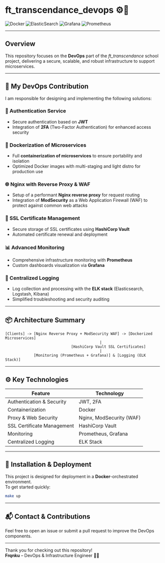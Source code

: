 
# ft_transcendance_devops ⚙️🚀

![Docker](https://img.shields.io/badge/docker-%230db7ed.svg?style=for-the-badge&logo=docker&logoColor=white)
![ElasticSearch](https://img.shields.io/badge/-ElasticSearch-005571?style=for-the-badge&logo=elasticsearch)
![Grafana](https://img.shields.io/badge/grafana-%23F46800.svg?style=for-the-badge&logo=grafana&logoColor=white)
![Prometheus](https://img.shields.io/badge/Prometheus-E6522C?style=for-the-badge&logo=Prometheus&logoColor=white)

---

## Overview

This repository focuses on the **DevOps** part of the *ft_transcendance* school project, delivering a secure, scalable, and robust infrastructure to support microservices.

---

## 🚀 My DevOps Contribution

I am responsible for designing and implementing the following solutions:

### 🔐 Authentication Service  
- Secure authentication based on **JWT**  
- Integration of **2FA** (Two-Factor Authentication) for enhanced access security  

### 🐳 Dockerization of Microservices  
- Full **containerization of microservices** to ensure portability and isolation  
- Optimized Docker images with multi-staging and light distro for production use  

### 🌐 Nginx with Reverse Proxy & WAF  
- Setup of a performant **Nginx reverse proxy** for request routing  
- Integration of **ModSecurity** as a Web Application Firewall (WAF) to protect against common web attacks  

### 🔐 SSL Certificate Management  
- Secure storage of SSL certificates using **HashiCorp Vault**  
- Automated certificate renewal and deployment  

### 📊 Advanced Monitoring  
- Comprehensive infrastructure monitoring with **Prometheus**  
- Custom dashboards visualization via **Grafana**  

### 📝 Centralized Logging  
- Log collection and processing with the **ELK stack** (Elasticsearch, Logstash, Kibana)  
- Simplified troubleshooting and security auditing  

---

## 📦 Architecture Summary

```
[Clients] -> [Nginx Reverse Proxy + ModSecurity WAF] -> [Dockerized Microservices]
                                           |
                              [HashiCorp Vault SSL Certificates]
                                           |
             [Monitoring (Prometheus + Grafana)] & [Logging (ELK Stack)]
```

---

## ⚙️ Key Technologies

| Feature                      | Technology                   |
|------------------------------|------------------------------|
| Authentication & Security    | JWT, 2FA                     |
| Containerization             | Docker                       |
| Proxy & Web Security         | Nginx, ModSecurity (WAF)     |
| SSL Certificate Management   | HashiCorp Vault              |
| Monitoring                   | Prometheus, Grafana          |
| Centralized Logging          | ELK Stack                    |

---

## 🔧 Installation & Deployment

This project is designed for deployment in a **Docker**-orchestrated environment.  
To get started quickly:

```bash
make up
```

---

## 📬 Contact & Contributions

Feel free to open an issue or submit a pull request to improve the DevOps components.

---

Thank you for checking out this repository!  
**Frqnku** – DevOps & Infrastructure Engineer 🔧🔥
